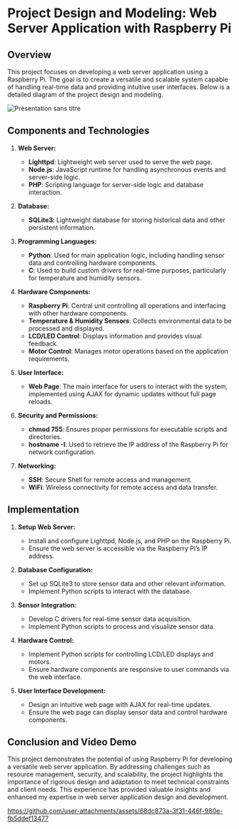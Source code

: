# Project Design and Modeling: Web Server Application with Raspberry Pi

## Overview

This project focuses on developing a web server application using a Raspberry Pi. The goal is to create a versatile and scalable system capable of handling real-time data and providing intuitive user interfaces. Below is a detailed diagram of the project design and modeling.

![Présentation sans titre](https://github.com/user-attachments/assets/c2c5e25b-c0ca-4650-8e7e-0879f95f688d)

## Components and Technologies

1. **Web Server:**
   - **Lighttpd**: Lightweight web server used to serve the web page.
   - **Node.js**: JavaScript runtime for handling asynchronous events and server-side logic.
   - **PHP**: Scripting language for server-side logic and database interaction.

2. **Database:**
   - **SQLite3**: Lightweight database for storing historical data and other persistent information.

3. **Programming Languages:**
   - **Python**: Used for main application logic, including handling sensor data and controlling hardware components.
   - **C**: Used to build custom drivers for real-time purposes, particularly for temperature and humidity sensors.

4. **Hardware Components:**
   - **Raspberry Pi**: Central unit controlling all operations and interfacing with other hardware components.
   - **Temperature & Humidity Sensors**: Collects environmental data to be processed and displayed.
   - **LCD/LED Control**: Displays information and provides visual feedback.
   - **Motor Control**: Manages motor operations based on the application requirements.

5. **User Interface:**
   - **Web Page**: The main interface for users to interact with the system, implemented using AJAX for dynamic updates without full page reloads.

6. **Security and Permissions:**
   - **chmod 755**: Ensures proper permissions for executable scripts and directories.
   - **hostname -I**: Used to retrieve the IP address of the Raspberry Pi for network configuration.

7. **Networking:**
   - **SSH**: Secure Shell for remote access and management.
   - **WiFi**: Wireless connectivity for remote access and data transfer.

## Implementation

1. **Setup Web Server:**
   - Install and configure Lighttpd, Node.js, and PHP on the Raspberry Pi.
   - Ensure the web server is accessible via the Raspberry Pi’s IP address.

2. **Database Configuration:**
   - Set up SQLite3 to store sensor data and other relevant information.
   - Implement Python scripts to interact with the database.

3. **Sensor Integration:**
   - Develop C drivers for real-time sensor data acquisition.
   - Implement Python scripts to process and visualize sensor data.

4. **Hardware Control:**
   - Implement Python scripts for controlling LCD/LED displays and motors.
   - Ensure hardware components are responsive to user commands via the web interface.

5. **User Interface Development:**
   - Design an intuitive web page with AJAX for real-time updates.
   - Ensure the web page can display sensor data and control hardware components.

## Conclusion and Video Demo

This project demonstrates the potential of using Raspberry Pi for developing a versatile web server application. By addressing challenges such as resource management, security, and scalability, the project highlights the importance of rigorous design and adaptation to meet technical constraints and client needs. This experience has provided valuable insights and enhanced my expertise in web server application design and development.

https://github.com/user-attachments/assets/68dc873a-3f31-446f-980e-fb5ddef13477


